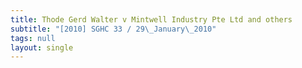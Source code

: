 ```yaml
---
title: Thode Gerd Walter v Mintwell Industry Pte Ltd and others
subtitle: "[2010] SGHC 33 / 29\_January\_2010"
tags: null
layout: single
---
```


